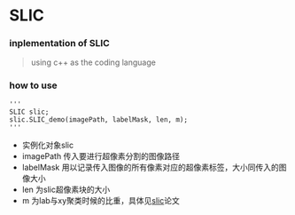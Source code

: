 # SLIC
### inplementation of SLIC
> using c++ as the coding language

### how to use
    '''
    SLIC slic;  
	slic.SLIC_demo(imagePath, labelMask, len, m);
    '''
- 实例化对象slic
- imagePath 传入要进行超像素分割的图像路径
- labelMask 用以记录传入图像的所有像素对应的超像素标签，大小同传入的图像大小
- len 为slic超像素块的大小
- m 为lab与xy聚类时候的比重，具体见[slic](https://ieeexplore.ieee.org/abstract/document/6205760)论文
